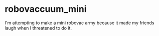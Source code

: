 # robovaccuum_mini
I'm attempting to make a mini robovac army because it made my friends laugh when I threatened to do it.
